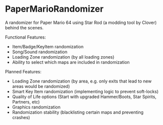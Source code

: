 # PaperMarioRandomizer
 A randomizer for Paper Mario 64 using Star Rod (a modding tool by Clover) behind the scenes.
 
 Functional Features:
 - Item/Badge/KeyItem randomization
 - Song/Sound randomization
 - Loading Zone randomization (by all loading zones)
 - Ability to select which maps are included in randomization

 Planned Features:
 - Loading Zone randomization (by area, e.g. only exits that lead to new areas would be randomized)
 - Smart Key Item randomization (implementing logic to prevent soft-locks)
 - Quality of Life options (Start with upgraded Hammer/Boots, Star Spirits, Partners, etc)
 - Graphics randomization
 - Randomization stability (blacklisting certain maps and preventing crashes)
 
 
 
 
 
